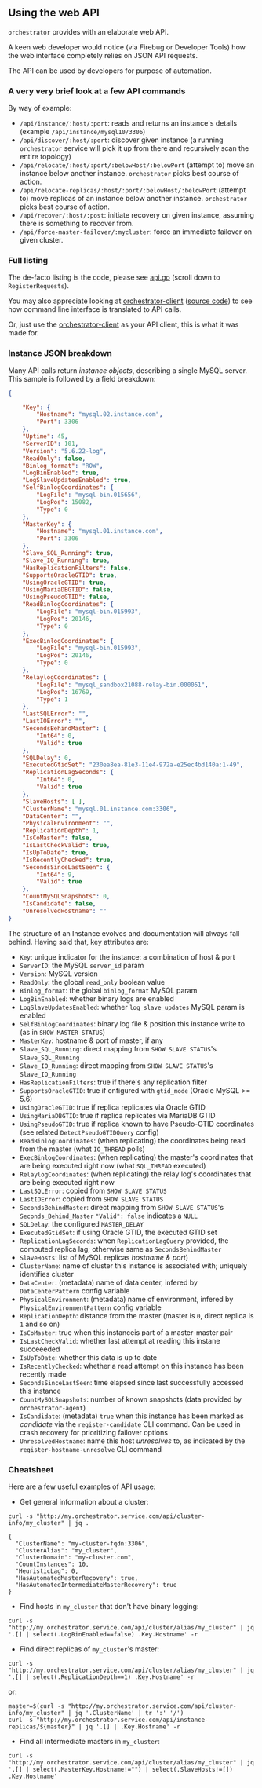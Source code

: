 ## Using the web API

`orchestrator` provides with an elaborate web API.

A keen web developer would notice (via Firebug or Developer Tools) how the web interface
completely relies on JSON API requests.

The API can be used by developers for purpose of automation.

### A very very brief look at a few API commands

By way of example:

* `/api/instance/:host/:port`: reads and returns an instance's details (example `/api/instance/mysql10/3306`)
* `/api/discover/:host/:port`: discover given instance (a running `orchestrator` service will pick it up from there and recursively scan the entire topology)
* `/api/relocate/:host/:port/:belowHost/:belowPort` (attempt to) move an instance below another instance.
`orchestrator` picks best course of action.
* `/api/relocate-replicas/:host/:port/:belowHost/:belowPort` (attempt to) move replicas of an instance below another instance.
`orchestrator` picks best course of action.
* `/api/recover/:host/:post`: initiate recovery on given instance, assuming there is something to recover from.
* `/api/force-master-failover/:mycluster`: force an immediate failover on given cluster.

### Full listing

The de-facto listing is the code, please see [api.go](https://github.com/openark/orchestrator/blob/master/go/http/api.go) (scroll down to `RegisterRequests`).

You may also appreciate looking at [orchestrator-client](orchestrator-client.md) ([source code](https://github.com/openark/orchestrator/blob/master/resources/bin/orchestrator-client)) to see how command line interface is translated to API calls.

Or, just use the [orchestrator-client](orchestrator-client.md) as your API client, this is what it was made for.

### Instance JSON breakdown

Many API calls return _instance objects_, describing a single MySQL server.
This sample is followed by a field breakdown:

```json
{

    "Key": {
        "Hostname": "mysql.02.instance.com",
        "Port": 3306
    },
    "Uptime": 45,
    "ServerID": 101,
    "Version": "5.6.22-log",
    "ReadOnly": false,
    "Binlog_format": "ROW",
    "LogBinEnabled": true,
    "LogSlaveUpdatesEnabled": true,
    "SelfBinlogCoordinates": {
        "LogFile": "mysql-bin.015656",
        "LogPos": 15082,
        "Type": 0
    },
    "MasterKey": {
        "Hostname": "mysql.01.instance.com",
        "Port": 3306
    },
    "Slave_SQL_Running": true,
    "Slave_IO_Running": true,
    "HasReplicationFilters": false,
    "SupportsOracleGTID": true,
    "UsingOracleGTID": true,
    "UsingMariaDBGTID": false,
    "UsingPseudoGTID": false,
    "ReadBinlogCoordinates": {
        "LogFile": "mysql-bin.015993",
        "LogPos": 20146,
        "Type": 0
    },
    "ExecBinlogCoordinates": {
        "LogFile": "mysql-bin.015993",
        "LogPos": 20146,
        "Type": 0
    },
    "RelaylogCoordinates": {
        "LogFile": "mysql_sandbox21088-relay-bin.000051",
        "LogPos": 16769,
        "Type": 1
    },
    "LastSQLError": "",
    "LastIOError": "",
    "SecondsBehindMaster": {
        "Int64": 0,
        "Valid": true
    },
    "SQLDelay": 0,
    "ExecutedGtidSet": "230ea8ea-81e3-11e4-972a-e25ec4bd140a:1-49",
    "ReplicationLagSeconds": {
        "Int64": 0,
        "Valid": true
    },
    "SlaveHosts": [ ],
    "ClusterName": "mysql.01.instance.com:3306",
    "DataCenter": "",
    "PhysicalEnvironment": "",
    "ReplicationDepth": 1,
    "IsCoMaster": false,
    "IsLastCheckValid": true,
    "IsUpToDate": true,
    "IsRecentlyChecked": true,
    "SecondsSinceLastSeen": {
        "Int64": 9,
        "Valid": true
    },
    "CountMySQLSnapshots": 0,
    "IsCandidate": false,
    "UnresolvedHostname": ""
}
```

The structure of an Instance evolves and documentation will always fall behind. Having said that, key attributes are:

* `Key`: unique indicator for the instance: a combination of host & port
* `ServerID`: the MySQL `server_id` param
* `Version`: MySQL version
* `ReadOnly`: the global `read_only` boolean value
* `Binlog_format`: the global `binlog_format` MySQL param
* `LogBinEnabled`: whether binary logs are enabled
* `LogSlaveUpdatesEnabled`:  whether `log_slave_updates` MySQL param is enabled
* `SelfBinlogCoordinates`: binary log file & position this instance write to (as in `SHOW MASTER STATUS`)
* `MasterKey`: hostname & port of master, if any
* `Slave_SQL_Running`: direct mapping from `SHOW SLAVE STATUS`'s `Slave_SQL_Running`
* `Slave_IO_Running`: direct mapping from `SHOW SLAVE STATUS`'s `Slave_IO_Running`
* `HasReplicationFilters`: true if there's any replication filter
* `SupportsOracleGTID`: true if cnfigured with `gtid_mode` (Oracle MySQL >= 5.6)
* `UsingOracleGTID`: true if replica replicates via Oracle GTID
* `UsingMariaDBGTID`:  true if replica replicates via MariaDB GTID
* `UsingPseudoGTID`: true if replica known to have Pseudo-GTID coordinates (see related `DetectPseudoGTIDQuery` config)
* `ReadBinlogCoordinates`: (when replicating) the coordinates being read from the master (what `IO_THREAD` polls)
* `ExecBinlogCoordinates`: (when replicating) the master's coordinates that are being executed right now (what `SQL_THREAD` executed)
* `RelaylogCoordinates`: (when replicating) the relay log's coordinates that are being executed right now
* `LastSQLError`: copied from `SHOW SLAVE STATUS`
* `LastIOError`: copied from `SHOW SLAVE STATUS`
* `SecondsBehindMaster`: direct mapping from `SHOW SLAVE STATUS`'s `Seconds_Behind_Master`
    `"Valid": false` indicates a `NULL`
* `SQLDelay`: the configured `MASTER_DELAY`
* `ExecutedGtidSet`: if using Oracle GTID, the executed GTID set
* `ReplicationLagSeconds`: when `ReplicationLagQuery` provided, the computed replica lag; otherwise same as `SecondsBehindMaster`
* `SlaveHosts`: list of MySQL replicas _hostname & port_)
* `ClusterName`: name of cluster this instance is associated with; uniquely identifies cluster
* `DataCenter`: (metadata) name of data center, infered by `DataCenterPattern` config variable
* `PhysicalEnvironment`: (metadata) name of environment, infered by `PhysicalEnvironmentPattern` config variable
* `ReplicationDepth`: distance from the master (master is `0`, direct replica is `1` and so on)
* `IsCoMaster`: true when this instanceis part of a master-master pair
* `IsLastCheckValid`: whether last attempt at reading this instane succeeeded
* `IsUpToDate`: whether this data is up to date
* `IsRecentlyChecked`: whether a read attempt on this instance has been recently made
* `SecondsSinceLastSeen`: time elapsed since last successfully accessed this instance
* `CountMySQLSnapshots`: number of known snapshots (data provided by `orchestrator-agent`)
* `IsCandidate`: (metadata) `true` when this instance has been marked as _candidate_ via the `register-candidate` CLI command. Can be used in crash recovery for prioritizing failover options
* `UnresolvedHostname`: name this host _unresolves_ to, as indicated by the `register-hostname-unresolve` CLI command

### Cheatsheet

Here are a few useful examples of API usage:

- Get general information about a cluster:
```
curl -s "http://my.orchestrator.service.com/api/cluster-info/my_cluster" | jq .

{
  "ClusterName": "my-cluster-fqdn:3306",
  "ClusterAlias": "my_cluster",
  "ClusterDomain": "my-cluster.com",
  "CountInstances": 10,
  "HeuristicLag": 0,
  "HasAutomatedMasterRecovery": true,
  "HasAutomatedIntermediateMasterRecovery": true
}
```

- Find hosts in `my_cluster` that don't have binary logging:
```
curl -s "http://my.orchestrator.service.com/api/cluster/alias/my_cluster" | jq '.[] | select(.LogBinEnabled==false) .Key.Hostname' -r

```

- Find direct replicas of `my_cluster`'s master:
```
curl -s "http://my.orchestrator.service.com/api/cluster/alias/my_cluster" | jq '.[] | select(.ReplicationDepth==1) .Key.Hostname' -r
```

or:

```
master=$(curl -s "http://my.orchestrator.service.com/api/cluster-info/my_cluster" | jq '.ClusterName' | tr ':' '/')
curl -s "http://my.orchestrator.service.com/api/instance-replicas/${master}" | jq '.[] | .Key.Hostname' -r
```

- Find all intermediate masters in `my_cluster`:

```
curl -s "http://my.orchestrator.service.com/api/cluster/alias/my_cluster" | jq '.[] | select(.MasterKey.Hostname!="") | select(.SlaveHosts!=[]) .Key.Hostname'
```
